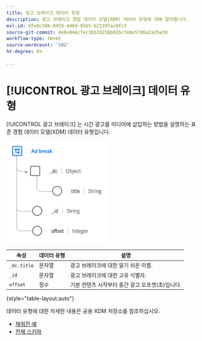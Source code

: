 ```yaml
---
title: 광고 브레이크 데이터 유형
description: 광고 브레이크 경험 데이터 모델(XDM) 데이터 유형에 대해 알아봅니다.
exl-id: dfe0c386-8459-440d-95b5-b2139fac0fc3
source-git-commit: de8e944cfec3b52d25bb02bcfebe57d6a2a35e39
workflow-type: tm+mt
source-wordcount: '102'
ht-degree: 6%

---
```


# [!UICONTROL 광고 브레이크] 데이터 유형

[!UICONTROL 광고 브레이크] 는 시간 광고를 미디어에 삽입하는 방법을 설명하는 표준 경험 데이터 모델(XDM) 데이터 유형입니다.

![데이터 유형 구조](../images/data-types/ad-break.png)

| 속성 | 데이터 유형 | 설명 |
| --- | --- | --- |
| `_dc.title` | 문자열 | 광고 브레이크에 대한 알기 쉬운 이름. |
| `_id` | 문자열 | 광고 브레이크에 대한 고유 식별자. |
| `offset` | 정수 | 기본 컨텐츠 시작부터 중간 광고 오프셋(초)입니다. |

{style="table-layout:auto"}

데이터 유형에 대한 자세한 내용은 공용 XDM 저장소를 참조하십시오.

* [채워진 예](https://github.com/adobe/xdm/blob/master/components/datatypes/marketing/advertising-break.example.1.json)
* [전체 스키마](https://github.com/adobe/xdm/blob/master/components/datatypes/marketing/advertising-break.schema.json)
